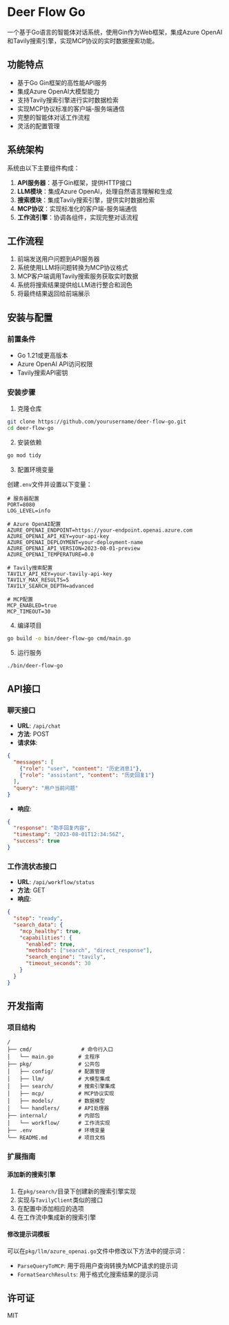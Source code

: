 # Deer Flow Go

一个基于Go语言的智能体对话系统，使用Gin作为Web框架，集成Azure OpenAI和Tavily搜索引擎，实现MCP协议的实时数据搜索功能。

## 功能特点

- 基于Go Gin框架的高性能API服务
- 集成Azure OpenAI大模型能力
- 支持Tavily搜索引擎进行实时数据检索
- 实现MCP协议标准的客户端-服务端通信
- 完整的智能体对话工作流程
- 灵活的配置管理

## 系统架构

系统由以下主要组件构成：

1. **API服务器**：基于Gin框架，提供HTTP接口
2. **LLM模块**：集成Azure OpenAI，处理自然语言理解和生成
3. **搜索模块**：集成Tavily搜索引擎，提供实时数据检索
4. **MCP协议**：实现标准化的客户端-服务端通信
5. **工作流引擎**：协调各组件，实现完整对话流程

## 工作流程

1. 前端发送用户问题到API服务器
2. 系统使用LLM将问题转换为MCP协议格式
3. MCP客户端调用Tavily搜索服务获取实时数据
4. 系统将搜索结果提供给LLM进行整合和润色
5. 将最终结果返回给前端展示

## 安装与配置

### 前置条件

- Go 1.21或更高版本
- Azure OpenAI API访问权限
- Tavily搜索API密钥

### 安装步骤

1. 克隆仓库

```bash
git clone https://github.com/yourusername/deer-flow-go.git
cd deer-flow-go
```

2. 安装依赖

```bash
go mod tidy
```

3. 配置环境变量

创建`.env`文件并设置以下变量：

```
# 服务器配置
PORT=8080
LOG_LEVEL=info

# Azure OpenAI配置
AZURE_OPENAI_ENDPOINT=https://your-endpoint.openai.azure.com
AZURE_OPENAI_API_KEY=your-api-key
AZURE_OPENAI_DEPLOYMENT=your-deployment-name
AZURE_OPENAI_API_VERSION=2023-08-01-preview
AZURE_OPENAI_TEMPERATURE=0.0

# Tavily搜索配置
TAVILY_API_KEY=your-tavily-api-key
TAVILY_MAX_RESULTS=5
TAVILY_SEARCH_DEPTH=advanced

# MCP配置
MCP_ENABLED=true
MCP_TIMEOUT=30
```

4. 编译项目

```bash
go build -o bin/deer-flow-go cmd/main.go
```

5. 运行服务

```bash
./bin/deer-flow-go
```

## API接口

### 聊天接口

- **URL**: `/api/chat`
- **方法**: POST
- **请求体**:

```json
{
  "messages": [
    {"role": "user", "content": "历史消息1"},
    {"role": "assistant", "content": "历史回复1"}
  ],
  "query": "用户当前问题"
}
```

- **响应**:

```json
{
  "response": "助手回复内容",
  "timestamp": "2023-08-01T12:34:56Z",
  "success": true
}
```

### 工作流状态接口

- **URL**: `/api/workflow/status`
- **方法**: GET
- **响应**:

```json
{
  "step": "ready",
  "search_data": {
    "mcp_healthy": true,
    "capabilities": {
      "enabled": true,
      "methods": ["search", "direct_response"],
      "search_engine": "tavily",
      "timeout_seconds": 30
    }
  }
}
```

## 开发指南

### 项目结构

```
/
├── cmd/                # 命令行入口
│   └── main.go        # 主程序
├── pkg/               # 公共包
│   ├── config/        # 配置管理
│   ├── llm/           # 大模型集成
│   ├── search/        # 搜索引擎集成
│   ├── mcp/           # MCP协议实现
│   ├── models/        # 数据模型
│   └── handlers/      # API处理器
├── internal/          # 内部包
│   └── workflow/      # 工作流实现
├── .env               # 环境变量
└── README.md          # 项目文档
```

### 扩展指南

#### 添加新的搜索引擎

1. 在`pkg/search/`目录下创建新的搜索引擎实现
2. 实现与`TavilyClient`类似的接口
3. 在配置中添加相应的选项
4. 在工作流中集成新的搜索引擎

#### 修改提示词模板

可以在`pkg/llm/azure_openai.go`文件中修改以下方法中的提示词：

- `ParseQueryToMCP`: 用于将用户查询转换为MCP请求的提示词
- `FormatSearchResults`: 用于格式化搜索结果的提示词

## 许可证

MIT